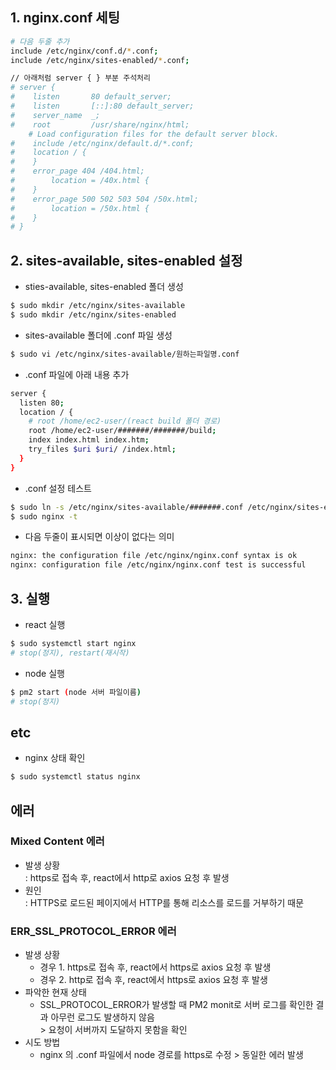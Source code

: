 ## 1. nginx.conf 세팅
```bash
# 다음 두줄 추가
include /etc/nginx/conf.d/*.conf;
include /etc/nginx/sites-enabled/*.conf;

// 아래처럼 server { } 부분 주석처리
# server {
#    listen       80 default_server;
#    listen       [::]:80 default_server;
#    server_name  _;
#    root         /usr/share/nginx/html;
    # Load configuration files for the default server block.
#    include /etc/nginx/default.d/*.conf;
#    location / {
#    }
#    error_page 404 /404.html;
#        location = /40x.html {
#    }
#    error_page 500 502 503 504 /50x.html;
#        location = /50x.html {
#    }
# }
```

## 2. sites-available, sites-enabled 설정
* sties-available, sites-enabled 폴더 생성
```bash
$ sudo mkdir /etc/nginx/sites-available
$ sudo mkdir /etc/nginx/sites-enabled
```
* sites-available 폴더에 .conf 파일 생성
```bash
$ sudo vi /etc/nginx/sites-available/원하는파일명.conf
```
* .conf 파일에 아래 내용 추가
```bash
server {
  listen 80;
  location / {
    # root /home/ec2-user/(react build 폴더 경로) 
    root /home/ec2-user/#######/#######/build;
    index index.html index.htm;
    try_files $uri $uri/ /index.html;
  }
}
```
* .conf 설정 테스트
```bash
$ sudo ln -s /etc/nginx/sites-available/#######.conf /etc/nginx/sites-enabled/#######.conf
$ sudo nginx -t
```
* 다음 두줄이 표시되면 이상이 없다는 의미
```bash
nginx: the configuration file /etc/nginx/nginx.conf syntax is ok
nginx: configuration file /etc/nginx/nginx.conf test is successful
```

## 3. 실행
* react 실행
```bash
$ sudo systemctl start nginx
# stop(정지), restart(재시작)
```
* node 실행
```bash
$ pm2 start (node 서버 파일이름)
# stop(정지)
```

## etc
* nginx 상태 확인
```bash
$ sudo systemctl status nginx
```

## 에러
### Mixed Content 에러
* 발생 상황 
  <br>: https로 접속 후, react에서 http로 axios 요청 후 발생
* 원인
  <br>: HTTPS로 로드된 페이지에서 HTTP를 통해 리소스를 로드를 거부하기 때문

### ERR_SSL_PROTOCOL_ERROR 에러
* 발생 상황
  * 경우 1. https로 접속 후, react에서 https로 axios 요청 후 발생
  * 경우 2. http로 접속 후, react에서 https로 axios 요청 후 발생
* 파악한 현재 상태
  * SSL_PROTOCOL_ERROR가 발생할 때 PM2 monit로 서버 로그를 확인한 결과 아무런 로그도 발생하지 않음
    <br>> 요청이 서버까지 도달하지 못함을 확인
* 시도 방법
  * nginx 의 .conf 파일에서 node 경로를 https로 수정 > 동일한 에러 발생 